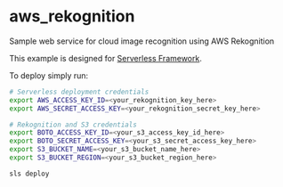 # aws_rekognition
Sample web service for cloud image recognition using AWS Rekognition

This example is designed for [Serverless Framework](https://www.serverless.com/).

To deploy simply run:
```bash
# Serverless deployment credentials
export AWS_ACCESS_KEY_ID=<your_rekognition_key_here>
export AWS_SECRET_ACCESS_KEY=<your_rekognition_secret_key_here>

# Rekognition and S3 credentials
export BOTO_ACCESS_KEY_ID=<your_s3_access_key_id_here>
export BOTO_SECRET_ACCESS_KEY=<your_s3_secret_access_key_here>
export S3_BUCKET_NAME=<your_s3_bucket_name_here>
export S3_BUCKET_REGION=<your_s3_bucket_region_here>

sls deploy
```